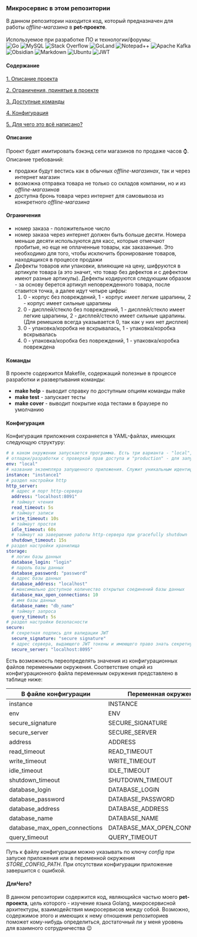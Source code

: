 ### Микросервис в этом репозитории

В данном репозитории находится код, который предназначен для работы *offline-магазина* в **pet-проекте**.<br>
<br>Используемое при разработке ПО и технологии/форумы:<br>
![Go](https://img.shields.io/badge/go-%2300ADD8.svg?style=for-the-badge&logo=go&logoColor=white)
![MySQL](https://img.shields.io/badge/mysql-%2300f.svg?style=for-the-badge&logo=mysql&logoColor=white)
![Stack Overflow](https://img.shields.io/badge/-Stackoverflow-FE7A16?style=for-the-badge&logo=stack-overflow&logoColor=white)
![GoLand](https://img.shields.io/badge/GoLand-0f0f0f?&style=for-the-badge&logo=goland&logoColor=white)
![Notepad++](https://img.shields.io/badge/Notepad++-90E59A.svg?style=for-the-badge&logo=notepad%2b%2b&logoColor=black)
![Apache Kafka](https://img.shields.io/badge/Apache%20Kafka-000?style=for-the-badge&logo=apachekafka)
![Obsidian](https://img.shields.io/badge/Obsidian-%23483699.svg?style=for-the-badge&logo=obsidian&logoColor=white)
![Markdown](https://img.shields.io/badge/markdown-%23000000.svg?style=for-the-badge&logo=markdown&logoColor=white)
![Ubuntu](https://img.shields.io/badge/Ubuntu-E95420?style=for-the-badge&logo=ubuntu&logoColor=white)
![JWT](https://img.shields.io/badge/JWT-black?style=for-the-badge&logo=JSON%20web%20tokens)

#### Содержание  
[1. Описание проекта](#описание)

[2. Ограничения, принятые в проекте](#ограничения)

[3. Доступные команды](#команды)

[4. Конфигурация](#конфигурация)

[5. Для чего это всё написано?](#длячего)

#### Описание

Проект будет имитировать бэкэнд сети магазинов по продаже часов ⌚. Описание требований:
- продажи будут вестись как в обычных *offline-магазинах*, так и через интернет магазин
- возможна отправка товара не только со складов компании, но и из *offline-магазинов*
- доступна бронь товара через интернет для самовывоза из конкретного *offline-магазина*  

#### Ограничения
+ номер заказа - положительное число
+ номер заказа через интернет должен быть больше десяти. Номера меньше десяти используются для касс, которые отмечают пробитые, но еще не оплаченные товары, как заказанные. Это необходимо для того, чтобы исключить бронирование товаров, находящихся в процессе продажи
+ Дефекты товаров или упаковки, влияющие на цену, шифруются в артикуле товара (а это значит, что товар без дефектов и с дефектом имеют разные артикулы). Дефекты кодируются следующим образом - за основу берется артикул неповрежденного товара, после ставится точка, а далее идут четыре цифры:
  1. 0 - корпус без повреждений, 1 - корпус имеет легкие царапины, 2 - корпус имеет сильные царапины
  2. 0 - дисплей/стекло без повреждений, 1 - дисплей/стекло имеет легкие царапины, 2 - дисплей/стекло имеет сильные царапины. (Для ремешков всегда указывается 0, так как у них нет дисплея)
  3. 0 - упаковка/коробка не вскрывалась, 1 - упаковка/коробка вскрывалась
  4. 0 - упаковка/коробка без повреждений, 1 - упаковка/коробка повреждена

#### Команды

В проекте содержится Makefile, содержащий полезные в процессе разработки и развертывания команды:
+ **make help** - выводит справку по доступным опциям команды make
+ **make test** - запускает тесты
+ **make cover** - выводит покрытие кода тестами в браузере по умолчанию

#### Конфигурация

Конфигурация приложения сохраняется в YAML-файлах, имеющих следующую структуру:

```yaml
# в каком окружении запускается программа. Есть три варианта - "local", для обычной разработки, "debug" - для  
# отладки/разработки с проверкой прав доступа и "production" - для запуска на боевом сервере
env: "local"
# название экземпляра запущенного приложения. Служит уникальным идентификатором приложения в системе
instance: "instance1"
# раздел настройки http
http_server:
  # адрес и порт http-сервера
  address: "localhost:8091"
  # таймаут чтения
  read_timeout: 5s
  # таймаут записи
  write_timeout: 10s
  # таймаут простоя  
  idle_timeout: 60s
  # таймаут на завершение работы http-сервера при gracefully shutdown
  shutdown_timeout: 15s
# раздел настройки хранилища
storage:
  # логин базы данных
  database_login: "login"
  # пароль базы данных
  database_password: "password"
  # адрес базы данных
  database_address: "localhost"
  # максимально доступное количество открытых соединений базы данных
  database_max_open_connections: 10
  # имя базы данных
  database_name: "db_name"
  # таймаут запроса
  query_timeout: 5s
# раздел настройки безопасности
secure:
  # секретная подпись для валидации JWT
  secure_signature: "secure signature"
  # адрес сервера, выдающего JWT токены и имеющего право знать секретную подпись
  secure_server: "localhost:8095"
```
Есть возможность переопределять значения из конфигурационных файлов переменными окружения. Соответствие опций из конфигурационного файла переменным окружения представлено в таблице ниже:

| В файле конфигурации          | Переменная окружения          |
|-------------------------------|-------------------------------|
| instance                      | INSTANCE                      |
| env                           | ENV                           |
| secure_signature              | SECURE_SIGNATURE              |
| secure_server                 | SECURE_SERVER                 |
| address                       | ADDRESS                       |
| read_timeout                  | READ_TIMEOUT                  |
| write_timeout                 | WRITE_TIMEOUT                 |
| idle_timeout                  | IDLE_TIMEOUT                  |
| shutdown_timeout              | SHUTDOWN_TIMEOUT              |
| database_login                | DATABASE_LOGIN                |
| database_password             | DATABASE_PASSWORD             |
| database_address              | DATABASE_ADDRESS              |
| database_name                 | DATABASE_NAME                 |
| database_max_open_connections | DATABASE_MAX_OPEN_CONNECTIONS |
| query_timeout                 | QUERY_TIMEOUT                 |

Путь к файлу конфигурации можно указывать по ключу *config* при запуске приложения или в переменной окружения *STORE_CONFIG_PATH*. При отсутствии конфигурации приложение завершится с ошибкой.

#### ДляЧего?

В данном репозитории содержится код, являющийся частью моего **pet-проекта**, цель которого - изучение языка Golang, микросервисной архитектуры, взаимодействия микросервисов между собой. Возможно, содержимое этого и имеющих к нему отношения репозиториев поможет кому-нибудь определиться, достаточный ли у меня уровень для взаимного сотрудничества 😉

